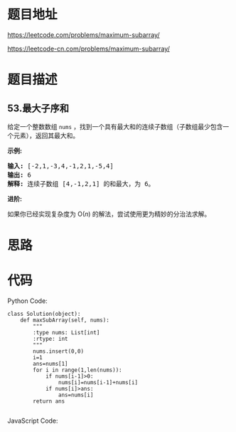 # 题目地址
https://leetcode.com/problems/maximum-subarray/

https://leetcode-cn.com/problems/maximum-subarray/
# 题目描述
## 53.最大子序和
<p>给定一个整数数组 <code>nums</code>&nbsp;，找到一个具有最大和的连续子数组（子数组最少包含一个元素），返回其最大和。</p>

<p><strong>示例:</strong></p>

<pre><strong>输入:</strong> [-2,1,-3,4,-1,2,1,-5,4]
<strong>输出:</strong> 6
<strong>解释:</strong>&nbsp;连续子数组&nbsp;[4,-1,2,1] 的和最大，为&nbsp;6。
</pre>

<p><strong>进阶:</strong></p>

<p>如果你已经实现复杂度为 O(<em>n</em>) 的解法，尝试使用更为精妙的分治法求解。</p>

# 思路

# 代码
Python Code:

```
class Solution(object):
    def maxSubArray(self, nums):
        """
        :type nums: List[int]
        :rtype: int
        """
        nums.insert(0,0)
        i=1
        ans=nums[1]
        for i in range(1,len(nums)):
            if nums[i-1]>0:
                nums[i]=nums[i-1]+nums[i]
            if nums[i]>ans:
                ans=nums[i]
        return ans
        
```
JavaScript Code:

```

```
